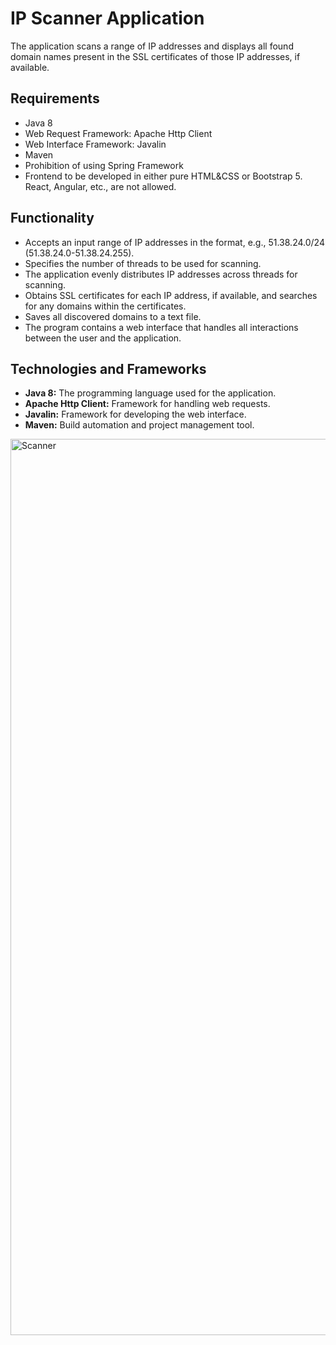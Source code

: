 # IP Scanner Application

The application scans a range of IP addresses and displays all found domain names present in the SSL certificates of those IP addresses, if available.

## Requirements

- Java 8
- Web Request Framework: Apache Http Client
- Web Interface Framework: Javalin
- Maven
- Prohibition of using Spring Framework
- Frontend to be developed in either pure HTML&CSS or Bootstrap 5. React, Angular, etc., are not allowed.

## Functionality

- Accepts an input range of IP addresses in the format, e.g., 51.38.24.0/24 (51.38.24.0-51.38.24.255).
- Specifies the number of threads to be used for scanning.
- The application evenly distributes IP addresses across threads for scanning.
- Obtains SSL certificates for each IP address, if available, and searches for any domains within the certificates.
- Saves all discovered domains to a text file.
- The program contains a web interface that handles all interactions between the user and the application.

## Technologies and Frameworks

- **Java 8:** The programming language used for the application.
- **Apache Http Client:** Framework for handling web requests.
- **Javalin:** Framework for developing the web interface.
- **Maven:** Build automation and project management tool.

  
<img width="1434" alt="Scanner" src="https://github.com/enlizabethS/IP-Service/assets/122816750/dc0dd0ea-a30b-41a1-87de-b81de2f19d83">
